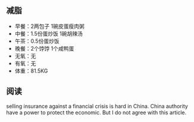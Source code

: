 ## 减脂 ##
* 早餐：2两包子 1碗皮蛋瘦肉粥
* 中餐：1.5份蛋炒饭 1碗胡辣汤
* 午茶：0.5份蛋炒饭
* 晚餐：2个饽饽 1个咸鸭蛋
* 无氧：无
* 有氧：无
* 体重：81.5KG


## 阅读 ##
selling insurance against a financial crisis is hard in China.
China authority have a power to protect the economic.
But I do not agree with this article.
